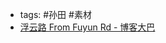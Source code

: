 - tags: #孙田 #素材
- [浮云路 From Fuyun Rd - 博客大巴](https://web.archive.org/web/20110728020428/http://thanetstreet.blogbus.com/)
